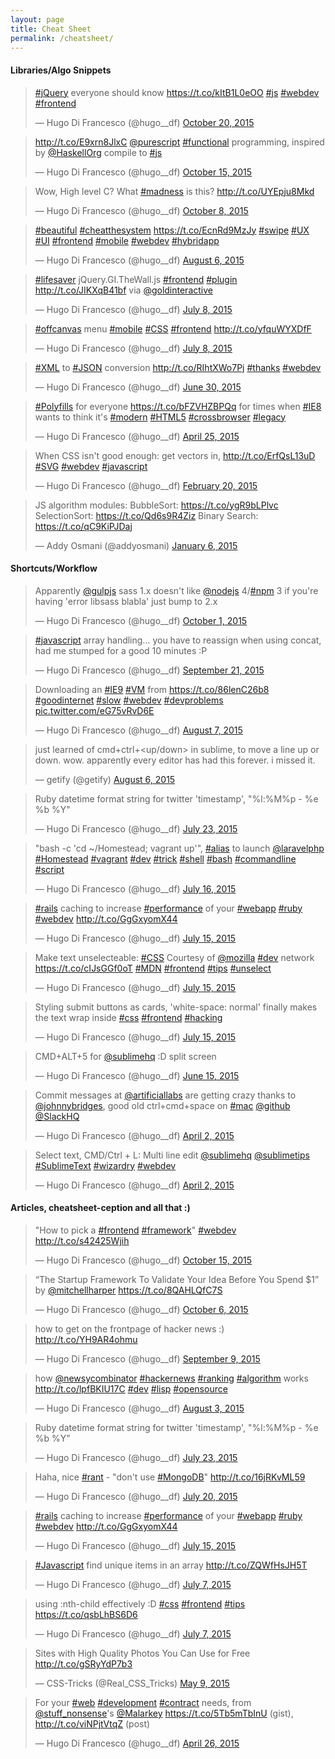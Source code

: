 ```yaml
---
layout: page
title: Cheat Sheet
permalink: /cheatsheet/
---
```

<script async src="//platform.twitter.com/widgets.js" charset="utf-8"></script>

<h4>Libraries/Algo Snippets</h4>
<blockquote class="twitter-tweet" lang="en-gb"><p lang="en" dir="ltr"><a href="https://twitter.com/hashtag/jQuery?src=hash">#jQuery</a> everyone should know <a href="https://t.co/kItB1L0eOO">https://t.co/kItB1L0eOO</a> <a href="https://twitter.com/hashtag/js?src=hash">#js</a> <a href="https://twitter.com/hashtag/webdev?src=hash">#webdev</a> <a href="https://twitter.com/hashtag/frontend?src=hash">#frontend</a></p>&mdash; Hugo Di Francesco (@hugo__df) <a href="https://twitter.com/hugo__df/status/656379772524699648">October 20, 2015</a></blockquote>

<blockquote class="twitter-tweet" lang="en-gb"><p lang="en" dir="ltr"><a href="http://t.co/E9xrn8JlxC">http://t.co/E9xrn8JlxC</a> <a href="https://twitter.com/purescript">@purescript</a> <a href="https://twitter.com/hashtag/functional?src=hash">#functional</a> programming, inspired by <a href="https://twitter.com/HaskellOrg">@HaskellOrg</a> compile to <a href="https://twitter.com/hashtag/js?src=hash">#js</a></p>&mdash; Hugo Di Francesco (@hugo__df) <a href="https://twitter.com/hugo__df/status/654651184825810945">October 15, 2015</a></blockquote>

<blockquote class="twitter-tweet" lang="en-gb"><p lang="en" dir="ltr">Wow, High level C? What <a href="https://twitter.com/hashtag/madness?src=hash">#madness</a> is this? <a href="http://t.co/UYEpju8Mkd">http://t.co/UYEpju8Mkd</a></p>&mdash; Hugo Di Francesco (@hugo__df) <a href="https://twitter.com/hugo__df/status/652089353846542336">October 8, 2015</a></blockquote>

<blockquote class="twitter-tweet" lang="en-gb"><p lang="und" dir="ltr"><a href="https://twitter.com/hashtag/beautiful?src=hash">#beautiful</a> <a href="https://twitter.com/hashtag/cheatthesystem?src=hash">#cheatthesystem</a> <a href="https://t.co/EcnRd9MzJy">https://t.co/EcnRd9MzJy</a> <a href="https://twitter.com/hashtag/swipe?src=hash">#swipe</a> <a href="https://twitter.com/hashtag/UX?src=hash">#UX</a> <a href="https://twitter.com/hashtag/UI?src=hash">#UI</a> <a href="https://twitter.com/hashtag/frontend?src=hash">#frontend</a> <a href="https://twitter.com/hashtag/mobile?src=hash">#mobile</a> <a href="https://twitter.com/hashtag/webdev?src=hash">#webdev</a> <a href="https://twitter.com/hashtag/hybridapp?src=hash">#hybridapp</a></p>&mdash; Hugo Di Francesco (@hugo__df) <a href="https://twitter.com/hugo__df/status/629308608472350724">August 6, 2015</a></blockquote>

<blockquote class="twitter-tweet" lang="en-gb"><p lang="en" dir="ltr"><a href="https://twitter.com/hashtag/lifesaver?src=hash">#lifesaver</a> jQuery.GI.TheWall.js <a href="https://twitter.com/hashtag/frontend?src=hash">#frontend</a> <a href="https://twitter.com/hashtag/plugin?src=hash">#plugin</a> <a href="http://t.co/JIKXqB41bf">http://t.co/JIKXqB41bf</a> via <a href="https://twitter.com/goldinteractive">@goldinteractive</a></p>&mdash; Hugo Di Francesco (@hugo__df) <a href="https://twitter.com/hugo__df/status/618835443631661056">July 8, 2015</a></blockquote>

<blockquote class="twitter-tweet" lang="en-gb"><p lang="in" dir="ltr"><a href="https://twitter.com/hashtag/offcanvas?src=hash">#offcanvas</a> menu <a href="https://twitter.com/hashtag/mobile?src=hash">#mobile</a> <a href="https://twitter.com/hashtag/CSS?src=hash">#CSS</a> <a href="https://twitter.com/hashtag/frontend?src=hash">#frontend</a> <a href="http://t.co/yfquWYXDfF">http://t.co/yfquWYXDfF</a></p>&mdash; Hugo Di Francesco (@hugo__df) <a href="https://twitter.com/hugo__df/status/618725702578343936">July 8, 2015</a></blockquote>

<blockquote class="twitter-tweet" lang="en-gb"><p lang="en" dir="ltr"><a href="https://twitter.com/hashtag/XML?src=hash">#XML</a> to <a href="https://twitter.com/hashtag/JSON?src=hash">#JSON</a> conversion <a href="http://t.co/RIhtXWo7Pj">http://t.co/RIhtXWo7Pj</a> <a href="https://twitter.com/hashtag/thanks?src=hash">#thanks</a> <a href="https://twitter.com/hashtag/webdev?src=hash">#webdev</a></p>&mdash; Hugo Di Francesco (@hugo__df) <a href="https://twitter.com/hugo__df/status/615898095986024448">June 30, 2015</a></blockquote>

<blockquote class="twitter-tweet" data-cards="hidden" lang="en-gb"><p lang="en" dir="ltr"><a href="https://twitter.com/hashtag/Polyfills?src=hash">#Polyfills</a> for everyone <a href="https://t.co/bFZVHZBPQq">https://t.co/bFZVHZBPQq</a> for times when <a href="https://twitter.com/hashtag/IE8?src=hash">#IE8</a> wants to think it&#39;s <a href="https://twitter.com/hashtag/modern?src=hash">#modern</a> <a href="https://twitter.com/hashtag/HTML5?src=hash">#HTML5</a> <a href="https://twitter.com/hashtag/crossbrowser?src=hash">#crossbrowser</a> <a href="https://twitter.com/hashtag/legacy?src=hash">#legacy</a></p>&mdash; Hugo Di Francesco (@hugo__df) <a href="https://twitter.com/hugo__df/status/592048053047185408">April 25, 2015</a></blockquote>

<blockquote class="twitter-tweet" lang="en-gb"><p lang="en" dir="ltr">When CSS isn&#39;t good enough: get vectors in, <a href="http://t.co/ErfQsL13uD">http://t.co/ErfQsL13uD</a> <a href="https://twitter.com/hashtag/SVG?src=hash">#SVG</a> <a href="https://twitter.com/hashtag/webdev?src=hash">#webdev</a> <a href="https://twitter.com/hashtag/javascript?src=hash">#javascript</a></p>&mdash; Hugo Di Francesco (@hugo__df) <a href="https://twitter.com/hugo__df/status/568814509839785985">February 20, 2015</a></blockquote>

<blockquote class="twitter-tweet" data-cards="hidden" lang="en-gb"><p lang="en" dir="ltr">JS algorithm modules:&#10;&#10;BubbleSort: <a href="https://t.co/ygR9bLPlvc">https://t.co/ygR9bLPlvc</a>&#10;SelectionSort: <a href="https://t.co/Qd6s9R4Ziz">https://t.co/Qd6s9R4Ziz</a>&#10;Binary Search: <a href="https://t.co/qC9KiPJDaj">https://t.co/qC9KiPJDaj</a></p>&mdash; Addy Osmani (@addyosmani) <a href="https://twitter.com/addyosmani/status/552487275850772480">January 6, 2015</a></blockquote>


<h4>Shortcuts/Workflow</h4>

<blockquote class="twitter-tweet" lang="en-gb"><p lang="en" dir="ltr">Apparently <a href="https://twitter.com/gulpjs">@gulpjs</a> sass 1.x doesn&#39;t like <a href="https://twitter.com/nodejs">@nodejs</a> 4/<a href="https://twitter.com/hashtag/npm?src=hash">#npm</a> 3 if you&#39;re having &#39;error libsass blabla&#39; just bump to 2.x</p>&mdash; Hugo Di Francesco (@hugo__df) <a href="https://twitter.com/hugo__df/status/649554963866234880">October 1, 2015</a></blockquote>

<blockquote class="twitter-tweet" lang="en-gb"><p lang="en" dir="ltr"><a href="https://twitter.com/hashtag/javascript?src=hash">#javascript</a> array handling... you have to reassign when using concat, had me stumped for a good 10 minutes :P</p>&mdash; Hugo Di Francesco (@hugo__df) <a href="https://twitter.com/hugo__df/status/645933771024433152">September 21, 2015</a></blockquote>

<blockquote class="twitter-tweet" lang="en-gb"><p lang="en" dir="ltr">Downloading an <a href="https://twitter.com/hashtag/IE9?src=hash">#IE9</a> <a href="https://twitter.com/hashtag/VM?src=hash">#VM</a> from <a href="https://t.co/86lenC26b8">https://t.co/86lenC26b8</a> <a href="https://twitter.com/hashtag/goodinternet?src=hash">#goodinternet</a> <a href="https://twitter.com/hashtag/slow?src=hash">#slow</a> <a href="https://twitter.com/hashtag/webdev?src=hash">#webdev</a> <a href="https://twitter.com/hashtag/devproblems?src=hash">#devproblems</a> <a href="http://t.co/eG75vRvD6E">pic.twitter.com/eG75vRvD6E</a></p>&mdash; Hugo Di Francesco (@hugo__df) <a href="https://twitter.com/hugo__df/status/629656562718650368">August 7, 2015</a></blockquote>

<blockquote class="twitter-tweet" lang="en-gb"><p lang="en" dir="ltr">just learned of cmd+ctrl+&lt;up/down&gt; in sublime, to move a line up or down. wow.&#10;&#10;apparently every editor has had this forever. i missed it.</p>&mdash; getify (@getify) <a href="https://twitter.com/getify/status/629363919056949248">August 6, 2015</a></blockquote>

<blockquote class="twitter-tweet" lang="en-gb"><p lang="en" dir="ltr">Ruby datetime format string for twitter &#39;timestamp&#39;, &quot;%l:%M%p - %e %b %Y&quot;</p>&mdash; Hugo Di Francesco (@hugo__df) <a href="https://twitter.com/hugo__df/status/624181783748325376">July 23, 2015</a></blockquote>

<blockquote class="twitter-tweet" lang="en-gb"><p lang="en" dir="ltr">&quot;bash -c &#39;cd ~/Homestead; vagrant up&#39;&quot;, <a href="https://twitter.com/hashtag/alias?src=hash">#alias</a> to launch <a href="https://twitter.com/laravelphp">@laravelphp</a> <a href="https://twitter.com/hashtag/Homestead?src=hash">#Homestead</a> <a href="https://twitter.com/hashtag/vagrant?src=hash">#vagrant</a> <a href="https://twitter.com/hashtag/dev?src=hash">#dev</a> <a href="https://twitter.com/hashtag/trick?src=hash">#trick</a> <a href="https://twitter.com/hashtag/shell?src=hash">#shell</a> <a href="https://twitter.com/hashtag/bash?src=hash">#bash</a> <a href="https://twitter.com/hashtag/commandline?src=hash">#commandline</a> <a href="https://twitter.com/hashtag/script?src=hash">#script</a></p>&mdash; Hugo Di Francesco (@hugo__df) <a href="https://twitter.com/hugo__df/status/621701742095372292">July 16, 2015</a></blockquote>

<blockquote class="twitter-tweet" lang="en-gb"><p lang="en" dir="ltr"><a href="https://twitter.com/hashtag/rails?src=hash">#rails</a> caching to increase <a href="https://twitter.com/hashtag/performance?src=hash">#performance</a> of your <a href="https://twitter.com/hashtag/webapp?src=hash">#webapp</a> <a href="https://twitter.com/hashtag/ruby?src=hash">#ruby</a> <a href="https://twitter.com/hashtag/webdev?src=hash">#webdev</a> <a href="http://t.co/GgGxyomX44">http://t.co/GgGxyomX44</a></p>&mdash; Hugo Di Francesco (@hugo__df) <a href="https://twitter.com/hugo__df/status/621411734708977664">July 15, 2015</a></blockquote>

<blockquote class="twitter-tweet" lang="en-gb"><p lang="en" dir="ltr">Make text unselecteable: <a href="https://twitter.com/hashtag/CSS?src=hash">#CSS</a> Courtesy of <a href="https://twitter.com/mozilla">@mozilla</a> <a href="https://twitter.com/hashtag/dev?src=hash">#dev</a> network <a href="https://t.co/cIJsGGf0oT">https://t.co/cIJsGGf0oT</a> <a href="https://twitter.com/hashtag/MDN?src=hash">#MDN</a> <a href="https://twitter.com/hashtag/frontend?src=hash">#frontend</a> <a href="https://twitter.com/hashtag/tips?src=hash">#tips</a> <a href="https://twitter.com/hashtag/unselect?src=hash">#unselect</a></p>&mdash; Hugo Di Francesco (@hugo__df) <a href="https://twitter.com/hugo__df/status/621329825366736896">July 15, 2015</a></blockquote>

<blockquote class="twitter-tweet" lang="en-gb"><p lang="en" dir="ltr">Styling submit buttons as cards, &#39;white-space: normal&#39; finally makes the text wrap inside <a href="https://twitter.com/hashtag/css?src=hash">#css</a> <a href="https://twitter.com/hashtag/frontend?src=hash">#frontend</a> <a href="https://twitter.com/hashtag/hacking?src=hash">#hacking</a></p>&mdash; Hugo Di Francesco (@hugo__df) <a href="https://twitter.com/hugo__df/status/621308093431984128">July 15, 2015</a></blockquote>

<blockquote class="twitter-tweet" lang="en-gb"><p lang="da" dir="ltr">CMD+ALT+5 for <a href="https://twitter.com/sublimehq">@sublimehq</a> :D split screen</p>&mdash; Hugo Di Francesco (@hugo__df) <a href="https://twitter.com/hugo__df/status/610495547011649536">June 15, 2015</a></blockquote> 

<blockquote class="twitter-tweet" lang="en-gb"><p lang="en" dir="ltr">Commit messages at <a href="https://twitter.com/artificiallabs">@artificiallabs</a> are getting crazy thanks to <a href="https://twitter.com/johnnybridges">@johnnybridges</a>, good old ctrl+cmd+space on <a href="https://twitter.com/hashtag/mac?src=hash">#mac</a> <a href="https://twitter.com/github">@github</a> <a href="https://twitter.com/SlackHQ">@SlackHQ</a></p>&mdash; Hugo Di Francesco (@hugo__df) <a href="https://twitter.com/hugo__df/status/583614871058653184">April 2, 2015</a></blockquote>

<blockquote class="twitter-tweet" lang="en-gb"><p lang="sl" dir="ltr">Select text, CMD/Ctrl + L: Multi line edit <a href="https://twitter.com/sublimehq">@sublimehq</a> <a href="https://twitter.com/sublimetips">@sublimetips</a> <a href="https://twitter.com/hashtag/SublimeText?src=hash">#SublimeText</a> <a href="https://twitter.com/hashtag/wizardry?src=hash">#wizardry</a> <a href="https://twitter.com/hashtag/webdev?src=hash">#webdev</a></p>&mdash; Hugo Di Francesco (@hugo__df) <a href="https://twitter.com/hugo__df/status/583606889587552256">April 2, 2015</a></blockquote>


<h4>Articles, cheatsheet-ception and all that :)</h4>

<blockquote class="twitter-tweet" lang="en-gb"><p lang="en" dir="ltr">&quot;How to pick a <a href="https://twitter.com/hashtag/frontend?src=hash">#frontend</a> <a href="https://twitter.com/hashtag/framework?src=hash">#framework</a>&quot; <a href="https://twitter.com/hashtag/webdev?src=hash">#webdev</a> <a href="http://t.co/s42425Wjih">http://t.co/s42425Wjih</a></p>&mdash; Hugo Di Francesco (@hugo__df) <a href="https://twitter.com/hugo__df/status/654648650488918016">October 15, 2015</a></blockquote>

<blockquote class="twitter-tweet" lang="en-gb"><p lang="en" dir="ltr">“The Startup Framework To Validate Your Idea Before You Spend $1” by <a href="https://twitter.com/mitchellharper">@mitchellharper</a> <a href="https://t.co/8QAHLQfC7S">https://t.co/8QAHLQfC7S</a></p>&mdash; Hugo Di Francesco (@hugo__df) <a href="https://twitter.com/hugo__df/status/651401073509433344">October 6, 2015</a></blockquote>

<blockquote class="twitter-tweet" lang="en-gb"><p lang="en" dir="ltr">how to get on the frontpage of hacker news :)&#10;<a href="http://t.co/YH9AR4ohmu">http://t.co/YH9AR4ohmu</a></p>&mdash; Hugo Di Francesco (@hugo__df) <a href="https://twitter.com/hugo__df/status/641521451439276034">September 9, 2015</a></blockquote>

<blockquote class="twitter-tweet" lang="en-gb"><p lang="en" dir="ltr">how <a href="https://twitter.com/newsycombinator">@newsycombinator</a> <a href="https://twitter.com/hashtag/hackernews?src=hash">#hackernews</a> <a href="https://twitter.com/hashtag/ranking?src=hash">#ranking</a> <a href="https://twitter.com/hashtag/algorithm?src=hash">#algorithm</a> works <a href="http://t.co/lpfBKIU17C">http://t.co/lpfBKIU17C</a> <a href="https://twitter.com/hashtag/dev?src=hash">#dev</a> <a href="https://twitter.com/hashtag/lisp?src=hash">#lisp</a> <a href="https://twitter.com/hashtag/opensource?src=hash">#opensource</a></p>&mdash; Hugo Di Francesco (@hugo__df) <a href="https://twitter.com/hugo__df/status/628178534733844480">August 3, 2015</a></blockquote>

<blockquote class="twitter-tweet" lang="en-gb"><p lang="en" dir="ltr">Ruby datetime format string for twitter &#39;timestamp&#39;, &quot;%l:%M%p - %e %b %Y&quot;</p>&mdash; Hugo Di Francesco (@hugo__df) <a href="https://twitter.com/hugo__df/status/624181783748325376">July 23, 2015</a></blockquote>

<blockquote class="twitter-tweet" lang="en-gb"><p lang="en" dir="ltr">Haha, nice <a href="https://twitter.com/hashtag/rant?src=hash">#rant</a> - &quot;don&#39;t use <a href="https://twitter.com/hashtag/MongoDB?src=hash">#MongoDB</a>&quot; <a href="http://t.co/16jRKvML59">http://t.co/16jRKvML59</a></p>&mdash; Hugo Di Francesco (@hugo__df) <a href="https://twitter.com/hugo__df/status/623043219186708480">July 20, 2015</a></blockquote>

<blockquote class="twitter-tweet" lang="en-gb"><p lang="en" dir="ltr"><a href="https://twitter.com/hashtag/rails?src=hash">#rails</a> caching to increase <a href="https://twitter.com/hashtag/performance?src=hash">#performance</a> of your <a href="https://twitter.com/hashtag/webapp?src=hash">#webapp</a> <a href="https://twitter.com/hashtag/ruby?src=hash">#ruby</a> <a href="https://twitter.com/hashtag/webdev?src=hash">#webdev</a> <a href="http://t.co/GgGxyomX44">http://t.co/GgGxyomX44</a></p>&mdash; Hugo Di Francesco (@hugo__df) <a href="https://twitter.com/hugo__df/status/621411734708977664">July 15, 2015</a></blockquote>

<blockquote class="twitter-tweet" lang="en-gb"><p lang="en" dir="ltr"><a href="https://twitter.com/hashtag/Javascript?src=hash">#Javascript</a> find unique items in an array <a href="http://t.co/ZQWfHsJH5T">http://t.co/ZQWfHsJH5T</a></p>&mdash; Hugo Di Francesco (@hugo__df) <a href="https://twitter.com/hugo__df/status/618404350474485760">July 7, 2015</a></blockquote>

<blockquote class="twitter-tweet" lang="en-gb"><p lang="en" dir="ltr">using :nth-child effectively :D <a href="https://twitter.com/hashtag/css?src=hash">#css</a> <a href="https://twitter.com/hashtag/frontend?src=hash">#frontend</a> <a href="https://twitter.com/hashtag/tips?src=hash">#tips</a> <a href="https://t.co/qsbLhBS6D6">https://t.co/qsbLhBS6D6</a></p>&mdash; Hugo Di Francesco (@hugo__df) <a href="https://twitter.com/hugo__df/status/618392732726390784">July 7, 2015</a></blockquote>

<blockquote class="twitter-tweet" data-cards="hidden" lang="en-gb"><p lang="en" dir="ltr">Sites with High Quality Photos You Can Use for Free <a href="http://t.co/gSRyYdP7b3">http://t.co/gSRyYdP7b3</a></p>&mdash; CSS-Tricks (@Real_CSS_Tricks) <a href="https://twitter.com/Real_CSS_Tricks/status/597087662135123968">May 9, 2015</a></blockquote>

<blockquote class="twitter-tweet" data-cards="hidden" lang="en-gb"><p lang="en" dir="ltr">For your <a href="https://twitter.com/hashtag/web?src=hash">#web</a> <a href="https://twitter.com/hashtag/development?src=hash">#development</a> <a href="https://twitter.com/hashtag/contract?src=hash">#contract</a> needs, from <a href="https://twitter.com/stuff_nonsense">@stuff_nonsense</a>&#39;s <a href="https://twitter.com/Malarkey">@Malarkey</a> <a href="https://t.co/5Tb5mTbInU">https://t.co/5Tb5mTbInU</a> (gist), <a href="http://t.co/viNPjtVtqZ">http://t.co/viNPjtVtqZ</a> (post)</p>&mdash; Hugo Di Francesco (@hugo__df) <a href="https://twitter.com/hugo__df/status/592282587437133825">April 26, 2015</a></blockquote>

